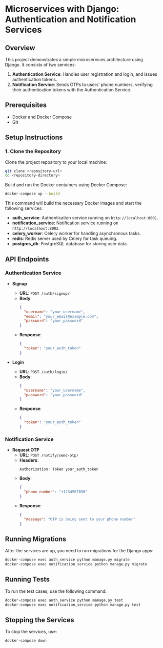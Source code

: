 # Microservices with Django: Authentication and Notification Services

## Overview

This project demonstrates a simple microservices architecture using Django. It consists of two services:

1. **Authentication Service**: Handles user registration and login, and issues authentication tokens.
2. **Notification Service**: Sends OTPs to users' phone numbers, verifying their authentication tokens with the Authentication Service.

## Prerequisites

- Docker and Docker Compose
- Git

## Setup Instructions

### 1. Clone the Repository

Clone the project repository to your local machine:

```bash
git clone <repository-url>
cd <repository-directory>
```

Build and run the Docker containers using Docker Compose:

```bash
docker-compose up --build
```

This command will build the necessary Docker images and start the following services:

- **auth_service**: Authentication service running on `http://localhost:8001`.
- **notification_service**: Notification service running on `http://localhost:8002`.
- **celery_worker**: Celery worker for handling asynchronous tasks.
- **redis**: Redis server used by Celery for task queuing.
- **postgres_db**: PostgreSQL database for storing user data.

## API Endpoints

### Authentication Service

- **Signup**
  - **URL**: `POST /auth/signup/`
  - **Body**:
    ```json
    {
      "username": "your_username",
      "email": "your_email@example.com",
      "password": "your_password"
    }
    ```
  - **Response**:
    ```json
    {
      "token": "your_auth_token"
    }
    ```

- **Login**
  - **URL**: `POST /auth/login/`
  - **Body**:
    ```json
    {
      "username": "your_username",
      "password": "your_password"
    }
    ```
  - **Response**:
    ```json
    {
      "token": "your_auth_token"
    }
    ```

### Notification Service

- **Request OTP**
  - **URL**: `POST /notify/send-otp/`
  - **Headers**:
    ```
    Authorization: Token your_auth_token
    ```
  - **Body**:
    ```json
    {
      "phone_number": "+1234567890"
    }
    ```
  - **Response**:
    ```json
    {
      "message": "OTP is being sent to your phone number"
    }
    ```

## Running Migrations

After the services are up, you need to run migrations for the Django apps:

```bash
docker-compose exec auth_service python manage.py migrate
docker-compose exec notification_service python manage.py migrate
```

## Running Tests

To run the test cases, use the following command:

```bash
docker-compose exec auth_service python manage.py test
docker-compose exec notification_service python manage.py test
```

## Stopping the Services

To stop the services, use:

```bash
docker-compose down
```